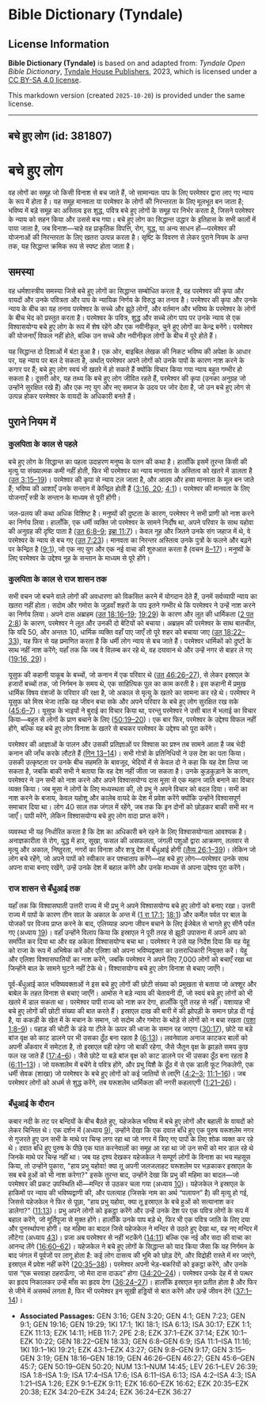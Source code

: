 # Bible Dictionary (Tyndale)

## License Information

**Bible Dictionary (Tyndale)** is based on and adapted from: _Tyndale Open Bible Dictionary_, [Tyndale House Publishers](https://tyndaleopenresources.com/), 2023, which is licensed under a [CC BY-SA 4.0 license](https://creativecommons.org/licenses/by-sa/4.0/legalcode.en).

This markdown version (created `2025-10-20`) is provided under the same license.



--------------------------------

## बचे हुए लोग (id: 381807)

बचे हुए लोग
===========

वह लोगों का समूह जो किसी विनाश से बच जाते हैं, जो सामान्यतः पाप के लिए परमेश्वर द्वारा लाए गए न्याय के रूप में होता है। यह समूह मानवता या परमेश्वर के लोगों की निरन्तरता के लिए मूलभूत बन जाता है; भविष्य में बड़े समूह का अस्तित्व इस शुद्ध, पवित्र बचे हुए लोगों के समूह पर निर्भर करता है, जिसने परमेश्वर के न्याय को सहन किया और उससे बच गया। बचे हुए लोग का सिद्धान्त उद्धार के इतिहास के सभी कालों में पाया जाता है, जब विनाश—चाहे वह प्राकृतिक विपत्ति, रोग, युद्ध, या अन्य साधन हों—परमेश्वर की योजनाओं की निरन्तरता के लिए खतरा उत्पन्न करता है। सृष्टि के विवरण से लेकर पुराने नियम के अन्त तक, यह सिद्धान्त क्रमिक रूप से स्पष्ट होता जाता है।

समस्या
------

वह धर्मशास्त्रीय समस्या जिसे बचे हुए लोगों का सिद्धान्त सम्बोधित करता है, वह परमेश्वर की कृपा और वायदों और उनके पवित्रता और पाप के न्यायिक निर्णय के विरुद्ध का तनाव है। परमेश्वर की कृपा और उनके न्याय के बीच का यह तनाव परमेश्वर के सच्चे और झूठे लोगों, और वर्तमान और भविष्य के परमेश्वर के लोगों के बीच भेद को प्रस्तुत करता है। परमेश्वर के पवित्र, शुद्ध और सच्चे लोग पाप पर उनके न्याय से एक विश्वासयोग्य बचे हुए लोग के रूप में शेष रहेंगे और एक नवीनीकृत, चुने हुए लोगों का केन्द्र बनेंगे। परमेश्वर की योजनाएँ विफल नहीं होते, बल्कि उन सच्चे और नवीनीकृत लोगों के बीच में पूरे होते हैं।

यह सिद्धान्त दो दिशाओं में बंटा हुआ है। एक ओर, बाइबिल लेखक की निकट भविष्य की अपेक्षा के आधार पर, यह न्याय पर बल दे सकता है, अर्थात् परमेश्वर अपने लोगों को उनके पापों के कारण नाश करने के कगार पर हैं; बचे हुए लोग स्वयं भी खतरे में हो सकते हैं क्योंकि विचार किया गया न्याय बहुत गम्भीर हो सकता है। दूसरी ओर, यह तथ्य कि बचे हुए लोग जीवित रहते हैं, परमेश्वर की कृपा (उनका अनुग्रह जो उन्होंने सुरक्षित रखे हैं) और एक नए युग और नए समाज के उदय पर जोर देता है, जो उन बचे हुए लोग से उत्पन्न होकर परमेश्वर के वायदों के अधिकारी बनते हैं।

पुराने नियम में
---------------

### कुलपिता के काल से पहले

बचे हुए लोग के सिद्धान्त का पहला उदाहरण मनुष्य के पतन की कथा है। हालाँकि इसमें तुरन्त किसी की मृत्यु या संख्यात्मक कमी नहीं होती, फिर भी परमेश्वर का न्याय मानवता के अस्तित्व को खतरे में डालता है ([उत् 3:15–19](https://ref.ly/Gen3:15-Gen3:19))। परमेश्वर की कृपा से न्याय टल जाता है, और आदम और हव्वा मानवता के मूल बन जाते हैं; भविष्य की आशाएँ उनके सन्तान में केन्द्रित होती हैं ([3:16, 20](https://ref.ly/Gen3:16,Gen3:20); [4:1](https://ref.ly/Gen4:1))। परमेश्वर की मानवता के लिए योजनाएँ स्त्री के सन्तान के माध्यम से पूरी होंगी।

जल\-प्रलय की कथा अधिक विशिष्ट है। मनुष्यों की दुष्टता के कारण, परमेश्वर ने सभी प्राणी को नाश करने का निर्णय लिया। हालाँकि, एक धर्मी व्यक्ति जो परमेश्वर के सामने निर्दोष था, अपने परिवार के साथ यहोवा की अनुग्रह की दृष्टि पाता है ([उत् 6:8–9](https://ref.ly/Gen6:8-Gen6:9); [इब्रा 11:7](https://ref.ly/Heb11:7))। केवल नूह और जितने उनके संग जहाज में थे, वे परमेश्वर के न्याय से बच गए ([उत् 7:23](https://ref.ly/Gen7:23))। मानवता का निरन्तर अस्तित्व उनके पुत्रों के फलने और बढ़ने पर केन्द्रित है ([9:1](https://ref.ly/Gen9:1)), जो एक नए युग और एक नई वाचा की शुरुआत करता है (वचन [8–17](https://ref.ly/Gen9:8-Gen9:17))। मनुष्यों के लिए परमेश्वर के उद्देश्य नूह के सन्तान के माध्यम से पूरे होंगे।

### कुलपिता के काल से राज शासन तक

सभी वचन जो बचने वाले लोगों की अवधारणा को विकसित करने में योगदान देते हैं, उनमें सर्वव्यापी न्याय का खतरा नहीं होता। सदोम और गमोरा के जुड़वाँ शहरों के पाप इतने गम्भीर थे कि परमेश्वर ने उन्हें नाश करने का निर्णय लिया। अपने दास अब्राहम ([उत् 18:16–19](https://ref.ly/Gen18:16-Gen18:19); [19:29](https://ref.ly/Gen19:29)) के कारण और लूत की धार्मिकता ([2 पत 2:8](https://ref.ly/2Pet2:8)) के कारण, परमेश्वर ने लूत और उनकी दो बेटियों को बचाया। अब्राहम की परमेश्वर के साथ बातचीत, कि यदि 50, और अन्ततः 10, धार्मिक व्यक्ति वहाँ पाए जाएँ तो पूरे शहर को बचाया जाए ([उत् 18:22–33](https://ref.ly/Gen18:22-Gen18:33)), यह फिर से यह प्रमाणित करता है कि धर्मी लोग न्याय से बच जाते हैं। परमेश्वर धार्मिकों को दुष्टों के साथ नहीं नाश करेंगे; यहाँ तक कि जब वे विलम्ब कर रहे थे, वह दयावान थे और उन्हें नगर से बाहर ले गए ([19:16, 29](https://ref.ly/Gen19:16,Gen19:29))।

यूसुफ की कहानी याकूब के बच्चों, जो कनान में एक परिवार थे ([उत् 46:26–27](https://ref.ly/Gen46:26-Gen46:27)), से लेकर इस्राएल के हजारों बच्चों तक, जो निर्गमन के समय थे, एक साहित्यिक पुल का काम करती है। इस कहानी में प्रमुख धार्मिक विषय वंशजों के परिवार की रक्षा है, जो अकाल से मृत्यु के खतरे का सामना कर रहे थे। परमेश्वर ने यूसुफ को मिस्र भेजा ताकि वह जीवन बचा सके और अपने परिवार के बचे हुए लोग सुरक्षित रख सके ([45:6–7](https://ref.ly/Gen45:6-Gen45:7))। यूसुफ के भाइयों ने बुराई का विचार किया था, परन्तु परमेश्वर ने उसी बात में भलाई का विचार किया—बहुत से लोगों के प्राण बचाने के लिए ([50:19–20](https://ref.ly/Gen50:19-Gen50:20))। एक बार फिर, परमेश्वर के उद्देश्य विफल नहीं होंगे, बल्कि यह बचे हुए लोग विनाश के खतरे से बचकर परमेश्वर के उद्देश्य को पूरा करेंगे।

परमेश्वर की आज्ञाओं के पालन और उसकी प्रतिज्ञाओं पर विश्वास का प्रश्न तब सामने आता है जब भेदी कनान की जाँच करके लौटते हैं ([गिन 13–14](https://ref.ly/Num13:1-Num14:45))। सभी गोत्रों के प्रतिनिधियों ने उस देश का पता किया। उसकी उत्कृष्टता पर उनके बीच सहमति के बावजूद, भेदियों में से केवल दो ने कहा कि यह देश लिया जा सकता है, जबकि बाकी सभी ने बताया कि वह देश नहीं जीता जा सकता है। उनके कुड़कुड़ाने के कारण, परमेश्वर ने उन सभी को नाश करने और अपने विश्वासयोग्य दास मूसा से एक महान जाति बनाने का विचार व्यक्त किया। जब मूसा ने लोगों के लिए मध्यस्थता की, तो प्रभु ने अपने विचार को बदल दिया। सभी का नाश करने के बजाय, केवल यहोशू और कालेब वायदे के देश में प्रवेश करेंगे क्योंकि उन्होंने विश्वासपूर्ण समाचार दिया था। लोग 40 साल तक जंगल में रहेंगे, जब तक कि इन दोनों को छोड़कर बाकी सभी मर न जाएँ। पापी मरेंगे, लेकिन विश्वासयोग्य बचे हुए लोग वादा प्राप्त करेंगे।

व्यवस्था भी यह निर्धारित करता है कि देश का अधिकारी बने रहने के लिए विश्वासयोग्यता आवश्यक है। अनाज्ञकारीता से रोग, युद्ध में हार, सूखा, फसल की असफलता, जंगली पशुओं द्वारा आक्रमण, तलवार से मृत्यु और अकाल, निष्ठुरता, नगरों का विनाश और शत्रु देश में बँधुआई होगी ([लैव्य 26:1–39](https://ref.ly/Lev26:1-Lev26:39))। लेकिन जो लोग बचे रहेंगे, जो अपने पापों को स्वीकार कर पश्चाताप करेंगे—वह बचे हुए लोग—परमेश्वर उनके साथ अपना वाचा बनाए रखेंगे, उन्हें उनके देश में बहाल करेंगे और उनके माध्यम से अपना उद्देश्य पूरा करेंगे।

### राज शासन से बँधुआई तक

यहाँ तक कि विश्वासघाती उत्तरी राज्य में भी प्रभु ने अपने विश्वासयोग्य बचे हुए लोगों को बनाए रखा। उत्तरी राज्य में पापों के कारण तीन साल के अकाल के अन्त में ([1 रा 17:1](https://ref.ly/1Kgs17:1); [18:1](https://ref.ly/1Kgs18:1)) और कर्मेल पर्वत पर बाल के योजकों पर विजय प्राप्त करने के बाद, एलिय्याह अपना जीवन बचाने के लिए ईजेबेल से भागते हुए सीनै पर्वत गए (अध्याय [19](https://ref.ly/1Kgs19:1-1Kgs19:21))। वहाँ उन्होंने विलाप किया कि इस्राएल ने पूरी तरह से झूठी उपासना में अपने आप को समर्पित कर दिया था और वह अकेला विश्वासयोग्य बचा था। परमेश्वर ने उसे यह निर्देश दिया कि वह येहू को राजा के रूप में अभिषेक करें और एलिशा को अपना भविष्यद्वक्ता का उत्तराधिकारी नियुक्त करें। येहू और एलिशा विश्वासघातियों का नाश करेंगे, जबकि परमेश्वर ने अपने लिए 7,000 लोगों को बचाएँ रखा था जिन्होंने बाल के सामने घुटने नहीं टेके थे। विश्वासयोग्य बचे हुए लोग विनाश से बचाए जाएँगे।

पूर्व\-बँधुआई काल भविष्यवक्ताओं ने इस बचे हुए लोगों की छोटी संख्या को प्रमुखता से बताया जो अश्शूर और बाबेल के तहत विनाश से बचाए जाएँगें। आमोस ने बड़े न्याय की चेतावनी दी, जो स्वयं बचे हुए लोगों को भी खतरे में डाल सकता था। परमेश्वर पापी राज्य को नाश कर देगा, हालाँकि पूरी तरह से नहीं। यशायाह भी बचे हुए लोगों की छोटी संख्या की बात करते हैं। इस्राएल दाख की बारी में की झोपड़ी के समान छोड़ दी गई है, या ककड़ी के खेत में के मचान के समान, जो सदोम और गमोरा के थोड़े से लोगों को न बचा रखता ([यशा 1:8–9](https://ref.ly/Isa1:8-Isa1:9))। पहाड़ की चोटी के डंडे या टीले के ऊपर की ध्वजा के समान रह जाएगा ([30:17](https://ref.ly/Isa30:17)), छोटे या बड़े बांज वृक्ष को काट डालने पर भी उसका ठूँठ बना रहता है ([6:13](https://ref.ly/Isa6:13))। लवनेवाला अनाज काटकर बालों को अपनी अँकवार में समेटता है, तो इस्राएल वही रहेगा जो बाकी रहेगा, जैसे जैतून वृक्ष के झाड़ते समय कुछ फल रह जाते हैं ([17:4–6](https://ref.ly/Isa17:4-Isa17:6))। जैसे छोटे या बड़े बांज वृक्ष को काट डालने पर भी उसका ठूँठ बना रहता है ([6:11–13](https://ref.ly/Isa6:11-Isa6:13))। जो यरूशलेम में बचेंगे वे पवित्र होंगे, और प्रभु यिशै के ठूँठ में से एक डाली फूट निकलेगी, एक धर्मी सेवक (शाखा) जो परमेश्वर के बचे हुए लोगों को कई जातियों से लाएँगे ([4:2–3](https://ref.ly/Isa4:2-Isa4:3); [11:1–16](https://ref.ly/Isa11:1-Isa11:16))। जब परमेश्वर लोगों को अधर्म से शुद्ध करेंगे, तब यरूशलेम धार्मिकता की नगरी कहलाएगी ([1:21–26](https://ref.ly/Isa1:21-Isa1:26))।

### बँधुआई के दौरान

कबार नदी के तट पर बन्दियों के बीच बैठते हुए, यहेजकेल भविष्य में बचे हुए लोगों और बहाली के वायदों को लेकर चिन्तित थे। एक दर्शन में (अध्याय [9](https://ref.ly/Ezek9:1-Ezek9:11)), उन्होंने देखा कि एक दवात बाँधे हुए एक पुरुष यरूशलेम नगर से गुजरते हुए उन सभी के माथे पर चिन्ह लगा रहा था जो नगर में किए गए पापों के लिए शोक व्यक्त कर रहे थे। दवात बाँधे हुए पुरुष के पीछे एक घात करनेवालों का समूह आ रहा था जो उन सभी को मार डाल रहे थे जिनके माथे पर चिन्ह नहीं था। जब यह दृश्य देखकर यहेजकेल ने सम्पूर्ण लोगों के विनाश का भय महसूस किया, तो उन्होंने पुकारा, "हाय प्रभु यहोवा! क्या तू अपनी जलजलाहट यरूशलेम पर भड़काकर इस्राएल के सब बचे हुओं को भी नाश करेगा?" इसके तुरन्त बाद, उन्होंने देखा कि प्रभु की महिमा का बादल—जो परमेश्वर की प्रकट उपस्थिति थी—मन्दिर से उठकर चला गया (अध्याय [10](https://ref.ly/Ezek10:1-Ezek10:22))। यहेजकेल ने इस्राएल के हाकिमों पर न्याय की भविष्यद्वाणी की, और पलत्याह (जिसके नाम का अर्थ “पलायन” है) की मृत्यु हो गई, जिससे यहेजकेल ने फिर से पूछा, "हाय प्रभु यहोवा, क्या तू इस्राएल के बचे हुओं को सत्यानाश कर डालेगा?” ([11:13](https://ref.ly/Ezek11:13))। प्रभु अपने लोगों को इकट्ठा करेंगे और उन्हें उनके देश पर एक पवित्र लोगों के रूप में बहाल करेंगे, जो मूर्तिपूजा से मुक्त होंगे। हालाँकि उनके पाप बड़े थे, फिर भी एक पवित्र जाति के लिए दया और पुनर्स्थापना होगी। वह महिमा का बादल जिसे यहेजकेल ने मन्दिर से उठते हुए देखा था, वह नए मन्दिर में लौटेगा (अध्याय [43](https://ref.ly/Ezek43:1-Ezek43:27))। प्रजा अब परमेश्वर से नहीं भटकेंगे ([14:11](https://ref.ly/Ezek14:11)) बल्कि एक नई और सदा की वाचा का आनन्द लेंगे ([16:60–62](https://ref.ly/Ezek16:60-Ezek16:62))। यहेजकेल ने बचे हुए लोगों के सिद्धान्त को याद किया जैसा कि यह निर्गमन के बाद जंगल में पूर्वजों पर लागू होता है: कई लोग दासत्व की भूमि को छोड़ देंगे, और विद्रोही रास्ते में मर जाएंगे, इस्राएल में प्रवेश नहीं करेंगे ([20:35–38](https://ref.ly/Ezek20:35-Ezek20:38))। परमेश्वर अपनी भेड़\-बकरियों को इकट्ठा करेंगे, और उनके पास “एक चरवाहा ठहराऊँगा, जो मेरा दास दाऊद” होगा ([34:20–24](https://ref.ly/Ezek34:20-Ezek34:24))। परमेश्वर उनके देह में से पत्थर का हृदय निकालकर उन्हें माँस का हृदय देगा ([36:24–27](https://ref.ly/Ezek36:24-Ezek36:27))। हालाँकि इस्राएल मृत प्रतीत होता है और फिर से जीने में असमर्थ लगता है, फिर भी परमेश्वर इन सूखी हड्डियों से बात करेंगे और उन्हें जीवन देंगे ([37:1–14](https://ref.ly/Ezek37:1-Ezek37:14))।

* **Associated Passages:** GEN 3:16; GEN 3:20; GEN 4:1; GEN 7:23; GEN 9:1; GEN 19:16; GEN 19:29; 1KI 17:1; 1KI 18:1; ISA 6:13; ISA 30:17; EZK 1:1; EZK 11:13; EZK 14:11; HEB 11:7; 2PE 2:8; EZK 37:1–EZK 37:14; EZK 10:1–EZK 10:22; GEN 18:22–GEN 18:33; GEN 6:8–GEN 6:9; ISA 11:1–ISA 11:16; 1KI 19:1–1KI 19:21; EZK 43:1–EZK 43:27; GEN 9:8–GEN 9:17; GEN 3:15–GEN 3:19; GEN 18:16–GEN 18:19; GEN 46:26–GEN 46:27; GEN 45:6–GEN 45:7; GEN 50:19–GEN 50:20; NUM 13:1–NUM 14:45; LEV 26:1–LEV 26:39; ISA 1:8–ISA 1:9; ISA 17:4–ISA 17:6; ISA 6:11–ISA 6:13; ISA 4:2–ISA 4:3; ISA 1:21–ISA 1:26; EZK 9:1–EZK 9:11; EZK 16:60–EZK 16:62; EZK 20:35–EZK 20:38; EZK 34:20–EZK 34:24; EZK 36:24–EZK 36:27

